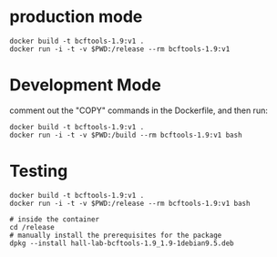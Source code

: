 # production mode

    docker build -t bcftools-1.9:v1 .
    docker run -i -t -v $PWD:/release --rm bcftools-1.9:v1

# Development Mode

comment out the "COPY" commands in the Dockerfile, and then run:

    docker build -t bcftools-1.9:v1 .
    docker run -i -t -v $PWD:/build --rm bcftools-1.9:v1 bash

# Testing

    docker build -t bcftools-1.9:v1 .
    docker run -i -t -v $PWD:/release --rm bcftools-1.9:v1 bash

    # inside the container
    cd /release
    # manually install the prerequisites for the package
    dpkg --install hall-lab-bcftools-1.9_1.9-1debian9.5.deb
